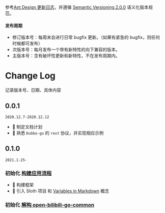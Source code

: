 参考[Ant Design 更新日志](https://ant.design/changelog-cn)，并遵循 [Semantic Versioning 2.0.0](http://semver.org/lang/zh-CN/) 语义化版本规范。

#### 发布周期

- 修订版本号：每周末会进行日常 bugfix 更新。（如果有紧急的 bugfix，则任何时候都可发布）
- 次版本号：每月发布一个带有新特性的向下兼容的版本。
- 主版本号：含有破坏性更新和新特性，不在发布周期内。



# Change Log

记录版本号、日期、具体内容

## 0.0.1

`2020.12.7-2020.12.12`

- 🌟 制定文档计划
- 🌟 熟悉 `Dubbo-go` 的 `rest` 协议，并实现相应示例



## 0.1.0

`2021.1-25-`

### 初始化 [构建应用流程](../computer/application/构建应用流程.md)

- 🌟 构建框架
- 🚀 引入 Sloth 项目 和 [Variables in Markdown](https://github.com/marketplace/actions/variables-in-markdown)  概念

### 初始化 [解构 open-bilibili-go-common](../computer/application/go_to_learn_bilibili.md)

